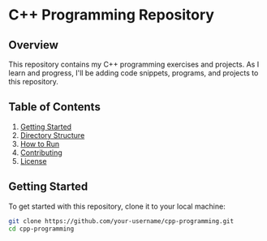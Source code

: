 

# C++ Programming Repository

## Overview

This repository contains my C++ programming exercises and projects. As I learn and progress, I'll be adding code snippets, programs, and projects to this repository.

## Table of Contents

1. [Getting Started](#getting-started)
2. [Directory Structure](#directory-structure)
3. [How to Run](#how-to-run)
4. [Contributing](#contributing)
5. [License](#license)

## Getting Started

To get started with this repository, clone it to your local machine:

```bash
git clone https://github.com/your-username/cpp-programming.git
cd cpp-programming



